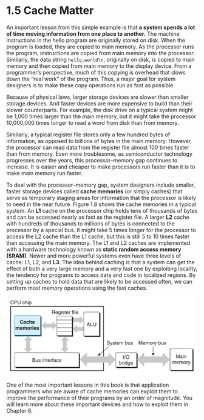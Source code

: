 # 1.5 Cache Matter

An important lesson from this simple example is that **a system spends a lot of time moving information from one place to another.** The machine instructions in the hello program are originally stored on disk. When the program is loaded, they are copied to main memory. As the processor runs the program, instructions are copied from main memory into the processor. Similarly, the data string `hello,world\n`, originally on disk, is copied to main memory and then copied from main memory to the display device. From a programmer’s perspective, much of this copying is overhead that slows down the “real work” of the program. Thus, a major goal for system designers is to make these copy operations run as fast as possible.

Because of physical laws, larger storage devices are slower than smaller storage devices. And faster devices are more expensive to build than their slower counterparts. For example, the disk drive on a typical system might be 1,000 times larger than the main memory, but it might take the processor 10,000,000 times longer to read a word from disk than from memory.

Similarly, a typical register file stores only a few hundred bytes of information, as opposed to billions of bytes in the main memory. However, the processor can read data from the register file almost 100 times faster than from memory. Even more troublesome, as semiconductor technology progresses over the years, this processor–memory gap continues to increase. It is easier and cheaper to make processors run faster than it is to make main memory run faster.

To deal with the processor–memory gap, system designers include smaller, faster storage devices called **cache memories** (or simply caches) that serve as temporary staging areas for information that the processor is likely to need in the near future. Figure 1.8 shows the cache memories in a typical system. An **L1** cache on the processor chip holds tens of thousands of bytes and can be accessed nearly as fast as the register file. A larger **L2** cache with hundreds of thousands to millions of bytes is connected to the processor by a special bus. It might take 5 times longer for the processor to access the L2 cache than the L1 cache, but this is still 5 to 10 times faster than accessing the main memory. The L1 and L2 caches are implemented with a hardware technology known as **static random access memory (SRAM)**. Newer and more powerful systems even have three levels of cache: L1, L2, and **L3**. The idea behind caching is that a system can get the effect of both a very large memory and a very fast one by exploiting locality, the tendency for programs to access data and code in localized regions. By setting up caches to hold data that are likely to be accessed often, we can perform most memory operations using the fast caches.

![Figure 1.8 Cache memories.](<../.gitbook/assets/image (12).png>)

One of the most important lessons in this book is that application programmers who are aware of cache memories can exploit them to improve the performance of their programs by an order of magnitude. You will learn more about these important devices and how to exploit them in Chapter 6.
